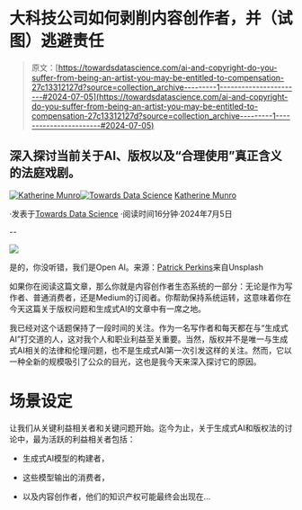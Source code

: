 # 大科技公司如何剥削内容创作者，并（试图）逃避责任

> 原文：[https://towardsdatascience.com/ai-and-copyright-do-you-suffer-from-being-an-artist-you-may-be-entitled-to-compensation-27c13312127d?source=collection_archive---------1-----------------------#2024-07-05](https://towardsdatascience.com/ai-and-copyright-do-you-suffer-from-being-an-artist-you-may-be-entitled-to-compensation-27c13312127d?source=collection_archive---------1-----------------------#2024-07-05)

## 深入探讨当前关于AI、版权以及“合理使用”真正含义的法庭戏剧。

[](https://katherineamunro.medium.com/?source=post_page---byline--27c13312127d--------------------------------)[![Katherine Munro](../Images/8013140495c7b9bd25ef08d712f097bf.png)](https://katherineamunro.medium.com/?source=post_page---byline--27c13312127d--------------------------------)[](https://towardsdatascience.com/?source=post_page---byline--27c13312127d--------------------------------)[![Towards Data Science](../Images/a6ff2676ffcc0c7aad8aaf1d79379785.png)](https://towardsdatascience.com/?source=post_page---byline--27c13312127d--------------------------------) [Katherine Munro](https://katherineamunro.medium.com/?source=post_page---byline--27c13312127d--------------------------------)

·发表于[Towards Data Science](https://towardsdatascience.com/?source=post_page---byline--27c13312127d--------------------------------) ·阅读时间16分钟·2024年7月5日

--

![](../Images/800b637de25d0be77ba9e1148c829fcf.png)

是的，你没听错，我们是Open AI。来源：[Patrick Perkins](https://unsplash.com/@patrickperkins)来自Unsplash

如果你在阅读这篇文章，那么你就是内容创作者生态系统的一部分：无论是作为写作者、普通消费者，还是Medium的订阅者。你帮助保持系统运转，这意味着你在今天这篇关于版权问题和生成式AI的文章中有一席之地。

我已经对这个话题保持了一段时间的关注。作为一名写作者和每天都在与“生成式AI”打交道的人，这对我个人和职业利益至关重要。当然，版权并不是唯一与生成式AI相关的法律和伦理问题，也不是生成式AI第一次引发这样的关注。然而，它以一种全新的规模吸引了公众的目光，这也是我今天来深入探讨它的原因。

# 场景设定

让我们从关键利益相关者和关键问题开始。迄今为止，关于生成式AI和版权法的讨论中，最为活跃的利益相关者包括：

+   生成式AI模型的构建者，

+   这些模型输出的消费者，

+   以及内容创作者，他们的知识产权可能最终会出现在…
